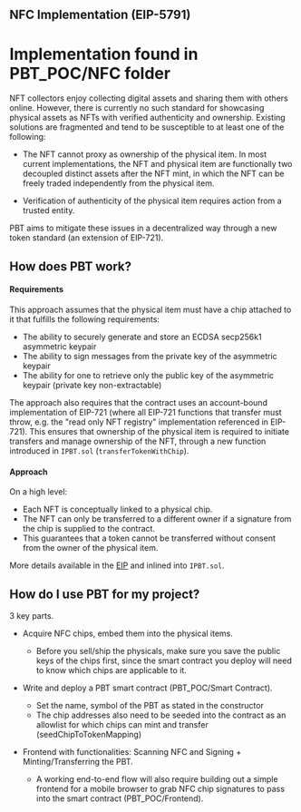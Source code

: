 ## NFC Implementation (EIP-5791)

# Implementation found in PBT_POC/NFC folder

NFT collectors enjoy collecting digital assets and sharing them with others online. However, there is currently no such standard for showcasing physical assets as NFTs with verified authenticity and ownership. Existing solutions are fragmented and tend to be susceptible to at least one of the following:

-   The NFT cannot proxy as ownership of the physical item. In most current implementations, the NFT and physical item are functionally two decoupled distinct assets after the NFT mint, in which the NFT can be freely traded independently from the physical item.

-   Verification of authenticity of the physical item requires action from a trusted entity.

PBT aims to mitigate these issues in a decentralized way through a new token standard (an extension of EIP-721).

## How does PBT work?

#### Requirements

This approach assumes that the physical item must have a chip attached to it that fulfills the following requirements:

-   The ability to securely generate and store an ECDSA secp256k1 asymmetric keypair
-   The ability to sign messages from the private key of the asymmetric keypair
-   The ability for one to retrieve only the public key of the asymmetric keypair (private key non-extractable)

The approach also requires that the contract uses an account-bound implementation of EIP-721 (where all EIP-721 functions that transfer must throw, e.g. the "read only NFT registry" implementation referenced in EIP-721). This ensures that ownership of the physical item is required to initiate transfers and manage ownership of the NFT, through a new function introduced in `IPBT.sol` (`transferTokenWithChip`).

#### Approach

On a high level:

-   Each NFT is conceptually linked to a physical chip.
-   The NFT can only be transferred to a different owner if a signature from the chip is supplied to the contract.
-   This guarantees that a token cannot be transferred without consent from the owner of the physical item.

More details available in the [EIP](https://eips.ethereum.org/EIPS/eip-5791) and inlined into `IPBT.sol`.

## How do I use PBT for my project?

3 key parts.
- Acquire NFC chips, embed them into the physical items.
  - Before you sell/ship the physicals, make sure you save the public keys of the chips first, since the smart contract you deploy will need to know which chips are applicable to it.
- Write and deploy a PBT smart contract (PBT_POC/Smart Contract).
  - Set the name, symbol of the PBT as stated in the constructor
  - The chip addresses also need to be seeded into the contract as an allowlist for which chips can mint and transfer (seedChipToTokenMapping)
   
- Frontend with functionalities: Scanning NFC and Signing + Minting/Transferring the PBT.
 
  - A working end-to-end flow will also require building out a simple frontend for a mobile browser to grab NFC chip signatures to pass into the smart contract (PBT_POC/Frontend).